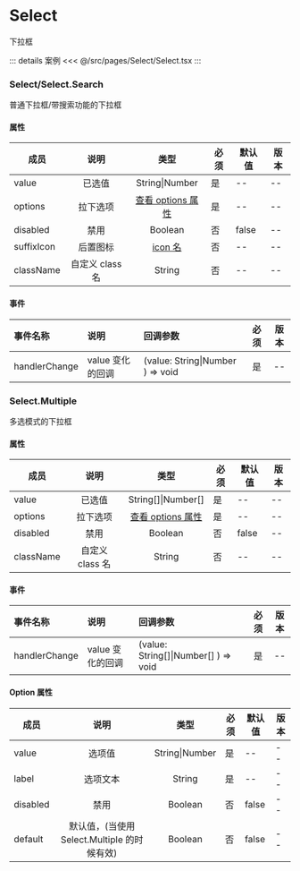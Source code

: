 # Select

下拉框

::: details 案例
<<< @/src/pages/Select/Select.tsx
:::

### Select/Select.Search

普通下拉框/带搜索功能的下拉框

#### 属性

| 成员       |      说明       |                     类型                     | 必须 | 默认值 | 版本 |
| ---------- | :-------------: | :------------------------------------------: | ---- | ------ | ---- |
| value      |     已选值      |                String\|Number                | 是   | --     | --   |
| options    |    拉下选项     | [查看 options 属性](./README.md#option-属性) | 是   | --     | --   |
| disabled   |      禁用       |                   Boolean                    | 否   | false  | --   |
| suffixIcon |    后置图标     |      [icon 名](../README.md#icon-图标)       | 否   | --     | --   |
| className  | 自定义 class 名 |                    String                    | 否   | --     | --   |

#### 事件

| 事件名称      | 说明             | 回调参数                         | 必须 | 版本 |
| :------------ | :--------------- | :------------------------------- | :--: | :--: |
| handlerChange | value 变化的回调 | (value: String\|Number ) => void |  是  |  --  |

### Select.Multiple

多选模式的下拉框

#### 属性

| 成员      |      说明       |                     类型                     | 必须 | 默认值 | 版本 |
| --------- | :-------------: | :------------------------------------------: | ---- | ------ | ---- |
| value     |     已选值      |             String[\]\|Number[]              | 是   | --     | --   |
| options   |    拉下选项     | [查看 options 属性](./README.md#option-属性) | 是   | --     | --   |
| disabled  |      禁用       |                   Boolean                    | 否   | false  | --   |
| className | 自定义 class 名 |                    String                    | 否   | --     | --   |

#### 事件

| 事件名称      | 说明             | 回调参数                              | 必须 | 版本 |
| :------------ | :--------------- | :------------------------------------ | :--: | :--: |
| handlerChange | value 变化的回调 | (value: String[\]\|Number[] ) => void |  是  |  --  |

#### Option 属性

| 成员     |                    说明                     |      类型      | 必须 | 默认值 | 版本 |
| -------- | :-----------------------------------------: | :------------: | ---- | ------ | ---- |
| value    |                   选项值                    | String\|Number | 是   | --     | --   |
| label    |                  选项文本                   |     String     | 是   | --     | --   |
| disabled |                    禁用                     |    Boolean     | 否   | false  | --   |
| default  | 默认值，(当使用 Select.Multiple 的时候有效) |    Boolean     | 否   | false  | --   |

